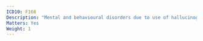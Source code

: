 ```yaml
---
ICD10: F168
Description: "Mental and behavioural disorders due to use of hallucinogens: Other mental and behavioural disorders"
Matters: Yes
Weight: 1
---
```

